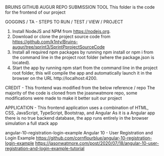 BRUINS GITHUB AUGUR REPO SUBMISSION TOOL
This folder is the code for the frontend of our project

GOGGINS / TA - STEPS TO RUN / TEST / VIEW / PROJECT
1) Install NodeJS and NPM from https://nodejs.org.
2) Download or clone the project source code from https://github.com/k1nty/Bruins-augur/tree/sprint3/SprintPprojectSourceCode
3) Install all required npm packages by running npm install or npm i from the command line in the project root folder (where the package.json is located).
4) Start the app by running npm start from the command line in the project root folder, this will compile the app and automatically launch it in the browser on the URL http://localhost:4200.

CREDIT - 
This frontend was modified from the below reference / repo
The majority of the code is cloned from the joasnwatmore repo, some modifications were made to make it better suit our project

APPLICATION - 
This frontend application uses a combination of HTML, CSS, JavaScript, TypeScript, Bootstrap, and Angular
As it is a Angular app there is no true backend database, the app runs entirely in the browser simulation a full stack app

angular-10-registration-login-example
Angular 10 - User Registration and Login Example
https://github.com/cornflourblue/angular-10-registration-login-example
https://jasonwatmore.com/post/2020/07/18/angular-10-user-registration-and-login-example-tutorial